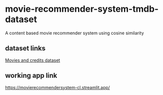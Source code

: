 # movie-recommender-system-tmdb-dataset
A content based movie recommender system using cosine similarity
## dataset links
[ Movies and credits dataset](https://www.kaggle.com/datasets/tmdb/tmdb-movie-metadata)
## working app link
<https://movierecommendersystem-cl.streamlit.app/>
